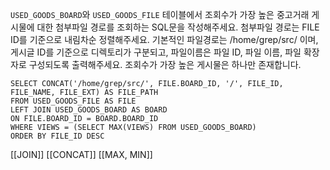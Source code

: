 `USED_GOODS_BOARD`와 `USED_GOODS_FILE` 테이블에서 조회수가 가장 높은 중고거래 게시물에 대한 첨부파일 경로를 조회하는 SQL문을 작성해주세요. 첨부파일 경로는 FILE ID를 기준으로 내림차순 정렬해주세요. 기본적인 파일경로는 /home/grep/src/ 이며, 게시글 ID를 기준으로 디렉토리가 구분되고, 파일이름은 파일 ID, 파일 이름, 파일 확장자로 구성되도록 출력해주세요. 조회수가 가장 높은 게시물은 하나만 존재합니다.

```
SELECT CONCAT('/home/grep/src/', FILE.BOARD_ID, '/', FILE_ID, FILE_NAME, FILE_EXT) AS FILE_PATH
FROM USED_GOODS_FILE AS FILE
LEFT JOIN USED_GOODS_BOARD AS BOARD
ON FILE.BOARD_ID = BOARD.BOARD_ID
WHERE VIEWS = (SELECT MAX(VIEWS) FROM USED_GOODS_BOARD)
ORDER BY FILE_ID DESC
```
[[JOIN]]
[[CONCAT]]
[[MAX, MIN]]